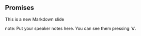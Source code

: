 ##  Promises

This is a new Markdown slide

note:
    Put your speaker notes here.
    You can see them pressing 's'.
